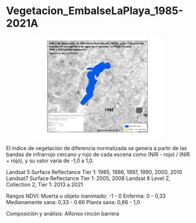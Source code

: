 # Vegetacion_EmbalseLaPlaya_1985-2021A

<p align="center">
  <img width="360" src="/NDVI_1985-2021PrimerSemestre/Gif_Animacion/Vegetacion_EmbalseLaPlaya_1985-2021A.gif">
</p>

El índice de vegetación de diferencia normalizada se genera a partir de las bandas de infrarrojo cercano y rojo de cada escena como (NIR - rojo) / (NIR + rojo), y su valor varía de -1,0 a 1,0.

Landsat 5 Surface Reflectance Tier 1: 1985, 1986, 1997, 1990, 2000, 2010
Landsat7 Surface Reflectance Tier 1: 2005, 2008
Landsat 8 Level 2, Collection 2, Tier 1: 2013 a 2021

Rangos NDVI:
Muerta u objeto inanimado:    -1 - 0
Enferma:			0 - 0,33
Medianamente sana:		0,33 - 0.66
Planta sana:			0,66 - 1,0

Composición y análisis:
Alfonso rincón barrera
